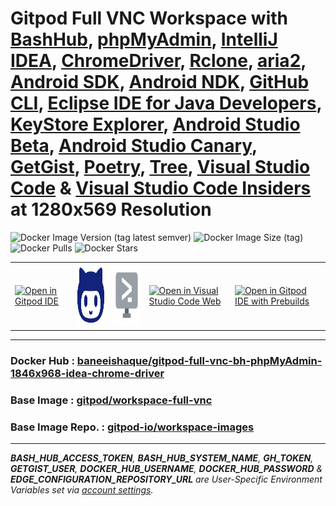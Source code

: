 # Gitpod Full VNC Workspace with [BashHub](https://bashhub.com), [phpMyAdmin](https://www.phpmyadmin.net), [IntelliJ IDEA](https://youtrack.jetbrains.com/articles/IDEA-A-264/IntelliJ-IDEA-202221-222373954-build-Release-Notes), [ChromeDriver](https://chromedriver.storage.googleapis.com/index.html?path=105.0.5195.52/), [Rclone](https://rclone.org/), [aria2](https://aria2.github.io/), [Android SDK](https://en.wikipedia.org/wiki/Android_SDK), [Android NDK](https://developer.android.com/ndk), [GitHub CLI](https://cli.github.com/), [Eclipse IDE for Java Developers](https://www.eclipse.org/downloads/packages/release/2022-09/rc1/eclipse-ide-java-developers), [KeyStore Explorer](http://keystore-explorer.org/), [Android Studio Beta](https://developer.android.com/studio/preview), [Android Studio Canary](https://developer.android.com/studio/preview), [GetGist](https://github.com/cuducos/getgist), [Poetry](https://python-poetry.org/), [Tree](http://mama.indstate.edu/users/ice/tree/), [Visual Studio Code](https://code.visualstudio.com) & [Visual Studio Code Insiders](https://code.visualstudio.com/insiders/) at 1280x569 Resolution

![Docker Image Version (tag latest semver)](https://img.shields.io/docker/v/baneeishaque/gitpod-full-vnc-bh-phpmyadmin-1846x968-idea-chrome-driver/latest)
![Docker Image Size (tag)](https://img.shields.io/docker/image-size/baneeishaque/gitpod-full-vnc-bh-phpmyadmin-1846x968-idea-chrome-driver/latest)
![Docker Pulls](https://img.shields.io/docker/pulls/baneeishaque/gitpod-full-vnc-bh-phpmyadmin-1846x968-idea-chrome-driver)
![Docker Stars](https://img.shields.io/docker/stars/baneeishaque/gitpod-full-vnc-bh-phpmyadmin-1846x968-idea-chrome-driver)

<table>
  <tr>
    <td>
      <a href="https://gitpod.io/#https://github.com/Baneeishaque/gitpod-full-vnc-bh-phpMyAdmin-idea-chrome-driver">
        <img src="https://icons-for-free.com/iconfiles/png/512/gitpod-1324440164066425542.png" alt="Open in Gitpod IDE" width="100" height="100">
      </a>
    </td>
    <td>
      <a href="https://github1s.com/Baneeishaque/gitpod-full-vnc-bh-phpMyAdmin-idea-chrome-driver">
        <img src="https://raw.githubusercontent.com/conwnet/github1s/master/resources/images/logo.svg" alt="Open in Github1s Editor" width="100" height="100">
      </a>
    </td>
    <td>
      <a href="https://ssh.cloud.google.com/cloudshell/editor?cloudshell_git_repo=https://github.com/Baneeishaque/gitpod-full-vnc-bh-phpMyAdmin-idea-chrome-driver">
        <img src="google-cloud-shell-icon.png" alt="Open in Cloud Shell" width="100" height="100">
      </a>
    </td>
        <td>
      <a href="https://vscode.dev/github.com/Baneeishaque/gitpod-full-vnc-bh-phpMyAdmin-idea-chrome-driver">
        <img src="https://code.visualstudio.com/assets/branding/app-icon.png" alt="Open in Visual Studio Code Web" width="100" height="100">
      </a>
    </td>
    </td>
        <td>
      <a href="https://gitpod.io/#prebuild/https://github.com/Baneeishaque/gitpod-full-vnc-bh-phpMyAdmin-idea-chrome-driver">
        <img src="https://www.gitpod.io/images/illustrattion-large-dark.png" alt="Open in Gitpod IDE with Prebuilds" width="100" height="100">
      </a>
    </td>
  </tr>
</table>

---

### Docker Hub : [baneeishaque/gitpod-full-vnc-bh-phpMyAdmin-1846x968-idea-chrome-driver](https://hub.docker.com/r/baneeishaque/gitpod-full-vnc-bh-phpmyadmin-1846x968-idea-chrome-driver)

### Base Image : [gitpod/workspace-full-vnc](https://hub.docker.com/r/gitpod/workspace-full-vnc)

### Base Image Repo. : [gitpod-io/workspace-images](https://github.com/gitpod-io/workspace-images)

---

***BASH_HUB_ACCESS_TOKEN**, **BASH_HUB_SYSTEM_NAME**, **GH_TOKEN**, **GETGIST_USER**, **DOCKER_HUB_USERNAME**, **DOCKER_HUB_PASSWORD** & **EDGE_CONFIGURATION_REPOSITORY_URL** are User-Specific Environment Variables set via [account settings](https://gitpod.io/variables).*
